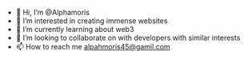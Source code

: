 - 👋 Hi, I’m @Alphamoris
- 👀 I’m interested in creating immense websites
- 🌱 I’m currently learning about web3
- 💞️ I’m looking to collaborate on with developers with similar interests
- 📫 How to reach me alpahmoris45@gamil.com
